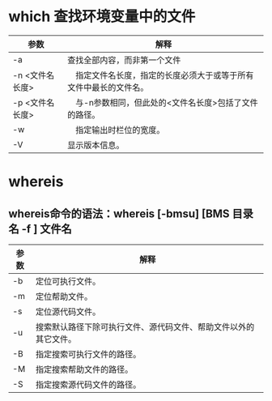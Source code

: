 # which 查找环境变量中的文件
|       参数       |                            解释                             |
| ---------------- | ----------------------------------------------------------- |
| -a               | 查找全部内容，而非第一个文件                                   |
| -n   <文件名长度> | 　指定文件名长度，指定的长度必须大于或等于所有文件中最长的文件名。 |
| -p   <文件名长度> | 　与-n参数相同，但此处的<文件名长度>包括了文件的路径。           |
| -w               | 　指定输出时栏位的宽度。                                      |
| -V 　            | 显示版本信息。                                               |

# whereis 
## whereis命令的语法：whereis [-bmsu] [BMS 目录名 -f ] 文件名
| 参数 |                           解释                            |
| ---- | --------------------------------------------------------- |
| -b   | 定位可执行文件。                                            |
| -m   | 定位帮助文件。                                             |
| -s   | 定位源代码文件。                                            |
| -u   | 搜索默认路径下除可执行文件、源代码文件、帮助文件以外的其它文件。 |
| -B   | 指定搜索可执行文件的路径。                                   |
| -M   | 指定搜索帮助文件的路径。                                     |
| -S   | 指定搜索源代码文件的路径。                                   |